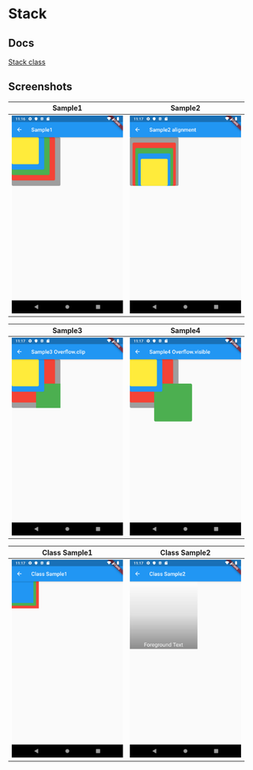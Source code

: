 # Stack

## Docs

[Stack class](https://api.flutter.dev/flutter/widgets/Stack-class.html)

## Screenshots

|Sample1|Sample2|
|:-:|:-:|
|<img src="./screenshots/Sample1.png" height="400" alt="Screenshot"/>|<img src="./screenshots/Sample2.png" height="400" alt="Screenshot"/>|

|Sample3|Sample4|
|:-:|:-:|
|<img src="./screenshots/Sample3.png" height="400" alt="Screenshot"/>|<img src="./screenshots/Sample4.png" height="400" alt="Screenshot"/>|

|Class Sample1|Class Sample2|
|:-:|:-:|
|<img src="./screenshots/ClassSample1.png" height="400" alt="Screenshot"/>|<img src="./screenshots/ClassSample2.png" height="400" alt="Screenshot"/>|

